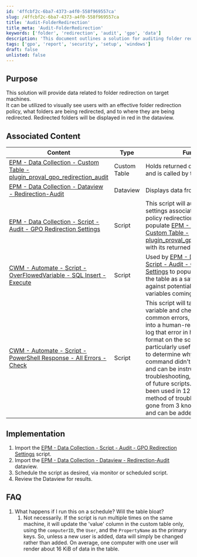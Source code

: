 ```yaml
---
id: '4ffcbf2c-6ba7-4373-a4f0-558f969557ca'
slug: /4ffcbf2c-6ba7-4373-a4f0-558f969557ca
title: 'Audit-FolderRedirection'
title_meta: 'Audit-FolderRedirection'
keywords: ['folder', 'redirection', 'audit', 'gpo', 'data']
description: 'This document outlines a solution for auditing folder redirection policies on target machines, allowing users to visualize effective policies, redirected folders, and their destinations. It includes associated content, implementation steps, and FAQs regarding the script and data collection.'
tags: ['gpo', 'report', 'security', 'setup', 'windows']
draft: false
unlisted: false
---
```


## Purpose

This solution will provide data related to folder redirection on target machines.  
It can be utilized to visually see users with an effective folder redirection policy, what folders are being redirected, and to where they are being redirected. Redirected folders will be displayed in red in the dataview.

## Associated Content

| Content                                                                                                     | Type         | Function                                                                                                                     |
|-------------------------------------------------------------------------------------------------------------|--------------|-----------------------------------------------------------------------------------------------------------------------------|
| [EPM - Data Collection - Custom Table - plugin_proval_gpo_redirection_audit](/docs/025887c2-41a2-4e85-b706-dc0841a104d9) | Custom Table | Holds returned data from the target and is called by the dataview.                                                        |
| [EPM - Data Collection - Dataview - Redirection-Audit](/docs/85f4745d-0f15-425d-a6a0-d11bc27ce0f7)    | Dataview     | Displays data from targets.                                                                                                |
| [EPM - Data Collection - Script - Audit - GPO Redirection Settings](/docs/aa50a67f-a0b6-4b97-8e89-18b0155265cc) | Script       | This script will audit the registry settings associated with any group policy redirection settings. It will populate [EPM - Data Collection - Custom Table - plugin_proval_gpo_redirection_audit](/docs/025887c2-41a2-4e85-b706-dc0841a104d9) with its returned data. |
| [CWM - Automate - Script - OverFlowedVariable - SQL Insert - Execute](/docs/34cee8fe-1b6b-4558-a890-2face427ceb8) | Script       | Used by [EPM - Data Collection - Script - Audit - GPO Redirection Settings](/docs/aa50a67f-a0b6-4b97-8e89-18b0155265cc) to populate the data into the table as a safety precaution against potential overflowed variables coming into the RMM. |
| [CWM - Automate - Script - PowerShell Response - All Errors - Check](/docs/89346170-6657-4784-93cf-c0aa024b4386) | Script       | This script will take a parent's `psout` variable and check it for known common errors, convert that error into a human-readable format, and log that error in human-readable format on the script log. This is particularly useful when attempting to determine why a PowerShell command didn't run as expected and can be instrumental in testing, troubleshooting, and development of future scripts. This script has been used in 12 scripts as a method of troubleshooting; it has gone from 3 known errors to now 7 and can be added to quite easily. |

## Implementation

1. Import the [EPM - Data Collection - Script - Audit - GPO Redirection Settings](/docs/aa50a67f-a0b6-4b97-8e89-18b0155265cc) script.
2. Import the [EPM - Data Collection - Dataview - Redirection-Audit](/docs/85f4745d-0f15-425d-a6a0-d11bc27ce0f7) dataview.
3. Schedule the script as desired, via monitor or scheduled script.
4. Review the Dataview for results.

## FAQ

1. What happens if I run this on a schedule? Will the table bloat?
   1. Not necessarily. If the script is run multiple times on the same machine, it will update the 'value' column in the custom table only, using the `computerID`, the `User`, and the `PropertyName` as the primary keys. So, unless a new user is added, data will simply be changed rather than added. On average, one computer with one user will render about 16 KiB of data in the table.
